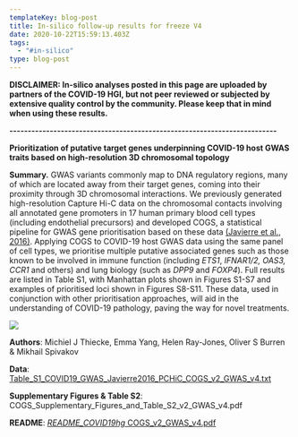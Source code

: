 ```yaml
---
templateKey: blog-post
title: In-silico follow-up results for freeze V4
date: 2020-10-22T15:59:13.403Z
tags:
  - "#in-silico"
type: blog-post
---
```

**DISCLAIMER: In-silico analyses posted in this page are uploaded by partners of the COVID-19 HGI, but not peer reviewed or subjected by extensive quality control by the community. Please keep that in mind when using these results.**

**\-------------------------------------------------------------------------**

**Prioritization of putative target genes underpinning COVID-19 host GWAS traits based on high-resolution 3D chromosomal topology**

**Summary.** GWAS variants commonly map to DNA regulatory regions, many of which are located away from their target genes, coming into their proximity through 3D chromosomal interactions. We previously generated high-resolution Capture Hi-C data on the chromosomal contacts involving all annotated gene promoters in 17 human primary blood cell types (including endothelial precursors) and developed COGS, a statistical pipeline for GWAS gene prioritisation based on these data [(Javierre et al., 2016)](https://paperpile.com/c/JwJn3h/zTY1). Applying COGS to COVID-19 host GWAS data using the same panel of cell types, we prioritise multiple putative associated genes such as those known to be involved in immune function (including *ETS1*, *IFNAR1/2, OAS3, CCR1* and others) and lung biology (such as *DPP9* and *FOXP4*). Full results are listed in Table S1, with Manhattan plots shown in Figures S1-S7 and examples of prioritised loci shown in Figures S8-S11. These data, used in conjunction with other prioritisation approaches, will aid in the understanding of COVID-19 pathology, paving the way for novel treatments.

![](/img/picture1.png)

**Authors**: Michiel J Thiecke, Emma Yang, Helen Ray-Jones, Oliver S Burren & Mikhail Spivakov

**Data**: [Table_S1_COVID19_GWAS_Javierre2016_PCHiC_COGS_v2_GWAS_v4.txt](https://storage.googleapis.com/covid19-hg-in-silico-followup/V4/PCHi-C-priority/Table_S1_COVID19_GWAS_Javierre2016_PCHiC_COGS_v2_GWAS_v4.txt)

**Supplementary Figures & Table S2**: COGS_Supplementary_Figures_and_Table_S2_v2_GWAS_v4.pdf

**README**: [*README_COVID19hg* COGS_v2_GWAS_v4.pdf](https://storage.googleapis.com/covid19-hg-in-silico-followup/V4/PCHi-C-priority/_README_COVID19hg_%20COGS_v2_GWAS_v4.pdf)